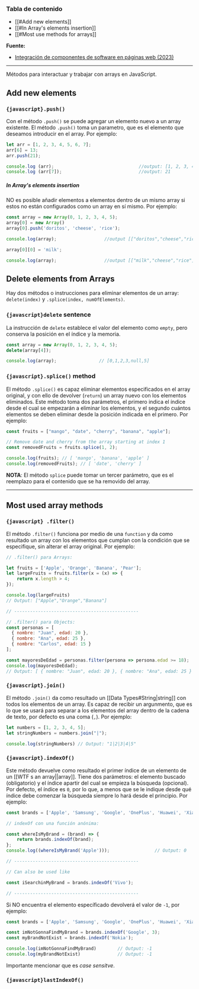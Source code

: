 ### **Tabla de contenido**

- [[#Add new elements]]
- [[#In Array's elements insertion]]
- [[#Most use methods for arrays]]

**Fuente:**
- [Integración de componentes de software en páginas web (2023)](https://www.ra-ma.es/libro/mf0951-2-integracion-de-componentes-software-en-paginas-web_148555/)

---


Métodos para interactuar y trabajar con arrays en JavaScript. 
## Add new elements

### `{javascript}.push()`
Con el método `.push()` se puede agregar un elemento nuevo a un array existente. El método `.push()` toma un parametro, que es el elemento que deseamos introducir en el array. Por ejemplo:

```javascript
let arr = [1, 2, 3, 4, 5, 6, 7];
arr[6] = 13;
arr.push(21);

console.log (arr);                                //output: [1, 2, 3, 4, 5, 13, 7, 21]
console.log (arr[7]);                             //output: 21
```

##### In Array's elements insertion
NO es posible añadir elementos a elementos dentro de un mismo array si estos no están configurados como un array en sí mismo. Por ejemplo: 

```javascript
const array = new Array(0, 1, 2, 3, 4, 5);
array[0] = new Array()
array[0].push('doritos', 'cheese', 'rice');

console.log(array);                  //output [["doritos","cheese","rice"],1,2,3,4,5]

array[0][0] = 'milk';

console.log(array);                  //output [["milk","cheese","rice"],1,2,3,4,5]
```

## Delete elements from Arrays
Hay dos métodos o instrucciones para eliminar elementos de un array: `delete(index)` y `.splice(index, numOfElements)`. 

### `{javascript}delete` sentence
La instrucción de  `delete` establece el valor del elemento como `empty`, pero conserva la posición en el índice y la memoria.

```javascript
const array = new Array(0, 1, 2, 3, 4, 5);
delete(array[4]);

console.log(array);                // [0,1,2,3,null,5]
```

### `{javascript}.splice()` method
El método `.splice()` es capaz eliminar elementos especificados en el array original, y con ello de devolver (`return`) un array nuevo con los elementos eliminados. Este método toma dos parámetros, el primero indica el índice desde el cual se empezarán a eliminar los elementos, y el segundo cuántos elementos se deben eliminar desde la posición indicada en el primero. Por ejemplo: 

```javascript
const fruits = ["mango", "date", "cherry", "banana", "apple"];

// Remove date and cherry from the array starting at index 1
const removedFruits = fruits.splice(1, 2);

console.log(fruits); // [ 'mango', 'banana', 'apple' ]
console.log(removedFruits); // [ 'date', 'cherry' ]
```

**NOTA**: El método `splice` puede tomar un tercer parámetro, que es el reemplazo para el contenido que se ha removido del array.

---
## Most used array methods

### `{javascript} .filter()`
El método `.filter()` funciona por medio de una `function` y da como resultado un array con los elementos que cumplan con la condición que se especifique, sin alterar el array original. Por ejemplo:

```javascript
// .filter() para Arrays:

let fruits = ['Apple', 'Orange', 'Banana', 'Pear'];
let largeFruits = fruits.filter(x = (x) => {
	return x.length > 4;
});

console.log(largeFruits) 
// Output: ["Apple","Orange","Banana"]

// -----------------------------------------------

// .filter() para Objects: 
const personas = [
  { nombre: "Juan", edad: 20 },
  { nombre: "Ana", edad: 25 },
  { nombre: "Carlos", edad: 15 }
];

const mayoresDeEdad = personas.filter(persona => persona.edad >= 18);
console.log(mayoresDeEdad);
// Output: [ { nombre: "Juan", edad: 20 }, { nombre: "Ana", edad: 25 } ]
```

### `{javascript}.join()`
El método `.join()` da como resultado un [[Data Types#String|string]] con todos los elementos de un array. Es capaz de recibir un argunmento, que es lo que se usará para separar a los elementos del array dentro de la cadena de texto, por defecto es una coma (`,`). Por ejemplo:

```javascript
let numbers = [1, 2, 3, 4, 5];
let stringNumbers = numbers.join("|");

console.log(stringNumbers) // Output: "1|2|3|4|5"
```

### `{javascript}.indexOf()`

Este método devuelve como resultado el primer índice de un elemento de un [[WTF s an array||array]]. Tiene dos parámetros: el elemento buscado (obligatorio) y el índice apartir del cual se empieza la búsqueda (opcional). Por defecto, el índice es `0`, por lo que, a menos que se le indique desde qué índice debe comenzar la búsqueda siempre lo hará desde el principio. Por ejemplo:

```javascript
const brands = ['Apple', 'Samsung', 'Google', 'OnePlus', 'Huawei', 'Xiaomi', 'Oppo', 'Vivo'];

// indexOf con una función anónima: 

const whereIsMyBrand = (brand) => {
    return brands.indexOf(brand);
};
console.log((whereIsMyBrand('Apple')));                 // Output: 0

// -----------------------------------------------

// Can also be used like

const iSearchinMyBrand = brands.indexOf('Vivo');

// -----------------------------------------------

```

Si NO encuentra el elemento específicado devolverá el valor de `-1`, por ejemplo:

```javascript
const brands = ['Apple', 'Samsung', 'Google', 'OnePlus', 'Huawei', 'Xiaomi', 'Oppo', 'Vivo'];

const imNotGonnaFindMyBrand = brands.indexOf('Google', 3);
const myBrandNotExist = brands.indexOf('Nokia');

console.log(imNotGonnaFindMyBrand)        // Output: -1
console.log(myBrandNotExist)              // Output: -1
```

Importante mencionar que es *case sensitve*. 

### `{javascript}lastIndexOf()`


